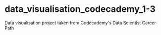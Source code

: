 # data_visualisation_codecademy_1-3
Data visualisation project taken from Codecademy's Data Scientist Career Path

